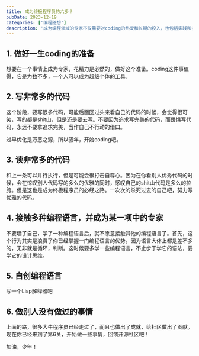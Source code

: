 ```yaml
---
title: 成为终极程序员的六步？
pubDate: 2023-12-19
categories: ['编程随想']
description: '成为编程领域的专家不仅需要对coding的热爱和长期的投入，也包括实践和多样化学习的过程。从大量编写代码开始，接受自己作品的不完美，到阅读并学习他人的优秀代码，这个过程帮助你不断进步。同时，探索多种编程语言并在某一领域深化专业知识是提高技能的关键。创造自己的编程语言或为开源社区贡献独特的作品，都是成为编程领域专家不可或缺的步骤。这个旅程虽然充满挑战，但每一步都是向着成为更优秀的程序员迈进的必经之路。'
---
```

## 1. 做好一生coding的准备

想要在一个事情上成为专家，花精力是必然的，做好这个准备。coding这件事值得，它是为数不多，一个人可以成为超级个体的工具。

## 2. 写非常多的代码

这个阶段，要写很多代码，可能后面回过头来看自己的代码的时候，会觉得很可笑，写的都是shit山，但是还是要去写。不要因为追求写完美的代码，而畏惧写代码，永远不要拿追求完美，当作自己不行动的借口。

过早优化是万恶之源，所以骚年，开始coding吧。

## 3. 读非常多的代码

和上一条可以并行执行，但是可能会很打击自尊心。因为在你看别人优秀代码的时候，会在惊叹别人代码写的多么的优雅的同时，感叹自己的shit山代码是多么的拉胯。但是这也是成为终极程序员的必经之路。一次次的杀死过去的自己吧，努力写优雅的代码。

## 4. 接触多种编程语言，并成为某一项中的专家

不要墙了自己，学了一种编程语言后，就不愿意接触其他的编程语言了。首先，这个行为其实是浪费了你已经掌握一门编程语言的优势。因为语言大体上都是差不多的，无非就是循环，判断。这时候要多学一些编程语言，不止步于学它的语法，要学它的设计思维。

## 5. 自创编程语言

写一个Lisp解释器吧

## 6. 做别人没有做过的事情

上面的路，很多大牛程序员已经走过了，而且也做出了成就，给社区做出了贡献。现在你已经来到了第6关，开始做一些事情，回馈开源社区吧！

加油，少年！
